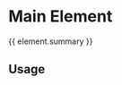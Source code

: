 <script setup>
import {inject} from "vue";
const element = inject("manifest").for("page", "main");
</script>

# Main Element

{{ element.summary }}

## Usage

